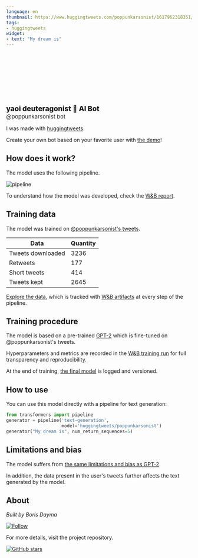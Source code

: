 ```yaml
---
language: en
thumbnail: https://www.huggingtweets.com/poppunkarsonist/1617962318351/predictions.png
tags:
- huggingtweets
widget:
- text: "My dream is"
---
```


<div>
<div style="width: 132px; height:132px; border-radius: 50%; background-size: cover; background-image: url('https://pbs.twimg.com/profile_images/1350067635019509762/i5v0L1oK_400x400.jpg')">
</div>
<div style="margin-top: 8px; font-size: 19px; font-weight: 800">yaoi deuteragonist 🤖 AI Bot </div>
<div style="font-size: 15px">@poppunkarsonist bot</div>
</div>

I was made with [huggingtweets](https://github.com/borisdayma/huggingtweets).

Create your own bot based on your favorite user with [the demo](https://colab.research.google.com/github/borisdayma/huggingtweets/blob/master/huggingtweets-demo.ipynb)!

## How does it work?

The model uses the following pipeline.

![pipeline](https://github.com/borisdayma/huggingtweets/blob/master/img/pipeline.png?raw=true)

To understand how the model was developed, check the [W&B report](https://wandb.ai/wandb/huggingtweets/reports/HuggingTweets-Train-a-Model-to-Generate-Tweets--VmlldzoxMTY5MjI).

## Training data

The model was trained on [@poppunkarsonist's tweets](https://twitter.com/poppunkarsonist).

| Data | Quantity |
| --- | --- |
| Tweets downloaded | 3236 |
| Retweets | 177 |
| Short tweets | 414 |
| Tweets kept | 2645 |

[Explore the data](https://wandb.ai/wandb/huggingtweets/runs/3rhs577s/artifacts), which is tracked with [W&B artifacts](https://docs.wandb.com/artifacts) at every step of the pipeline.

## Training procedure

The model is based on a pre-trained [GPT-2](https://huggingface.co/gpt2) which is fine-tuned on @poppunkarsonist's tweets.

Hyperparameters and metrics are recorded in the [W&B training run](https://wandb.ai/wandb/huggingtweets/runs/2sg13pk3) for full transparency and reproducibility.

At the end of training, [the final model](https://wandb.ai/wandb/huggingtweets/runs/2sg13pk3/artifacts) is logged and versioned.

## How to use

You can use this model directly with a pipeline for text generation:

```python
from transformers import pipeline
generator = pipeline('text-generation',
                     model='huggingtweets/poppunkarsonist')
generator("My dream is", num_return_sequences=5)
```

## Limitations and bias

The model suffers from [the same limitations and bias as GPT-2](https://huggingface.co/gpt2#limitations-and-bias).

In addition, the data present in the user's tweets further affects the text generated by the model.

## About

*Built by Boris Dayma*

[![Follow](https://img.shields.io/twitter/follow/borisdayma?style=social)](https://twitter.com/intent/follow?screen_name=borisdayma)

For more details, visit the project repository.

[![GitHub stars](https://img.shields.io/github/stars/borisdayma/huggingtweets?style=social)](https://github.com/borisdayma/huggingtweets)
